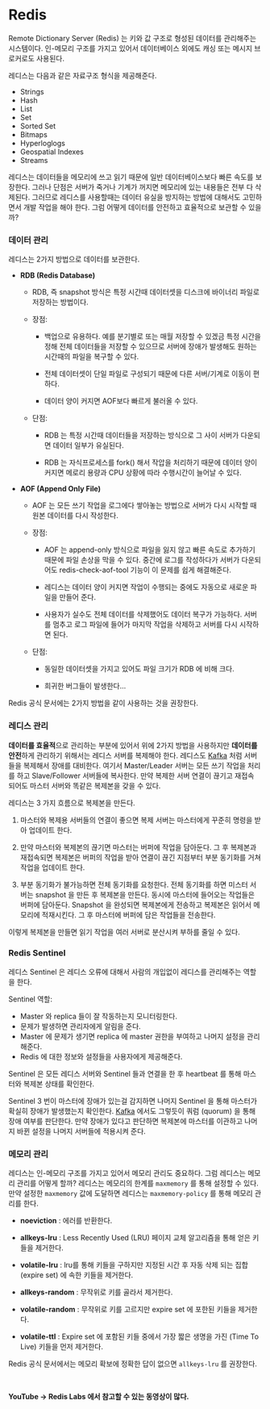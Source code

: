 # Redis

Remote Dictionary Server (Redis) 는 키와 값 구조로 형성된 데이터를 관리해주는 시스템이다. 인-메모리 구조를 가지고 있어서 데이터베이스 외에도 캐싱 또는 메시지 브로커로도 사용된다.

레디스는 다음과 같은 자료구조 형식을 제공해준다.

- Strings
- Hash
- List
- Set
- Sorted Set
- Bitmaps
- Hyperloglogs
- Geospatial Indexes
- Streams

레디스는 데이터들을 메모리에 쓰고 읽기 때문에 일반 데이터베이스보다 빠른 속도를 보장한다. 그러나 단점은 서버가 죽거나 기계가 꺼지면 메모리에 있는 내용들은 전부 다 삭제된다. 그러므로 레디스를 사용할때는 데이터 유실을 방지하는 방법에 대해서도 고민하면서 개발 작업을 해야 한다. 그럼 어떻게 데이터를 안전하고 효율적으로 보관할 수 있을까?

### 데이터 관리

레디스는 2가지 방법으로 데이터를 보관한다.

- **RDB (Redis Database)**

    - RDB, 즉 snapshot 방식은 특정 시간때 데이터셋을 디스크에 바이너리 파일로 저장하는 방법이다.
    
    - 장점:
        - 백업으로 유용하다. 예를 분기별로 또는 매월 저장할 수 있겠금 특정 시간을 정해 전체 데이터들을 저장할 수 있으므로 서버에 장애가 발생해도 원하는 시간때의 파일을 복구할 수 있다.

        - 전체 데이터셋이 단일 파일로 구성되기 때문에 다른 서버/기계로 이동이 편하다.

        - 데이터 양이 커지면 AOF보다 빠르게 불러올 수 있다.
        
    - 단점:
        - RDB 는 특정 시간때 데이터들을 저장하는 방식으로 그 사이 서버가 다운되면 데이터 일부가 유실된다.

        - RDB 는 자식프로세스를 fork() 해서 작압을 처리하기 때문에 데이터 양이 커지면 메로리 용량과 CPU 상황에 따라 수행시간이 늘어날 수 있다.

- **AOF (Append Only File)**

    - AOF 는 모든 쓰기 작업을 로그에다 쌓아놓는 방법으로 서버가 다시 시작할 때 원본 데이터를 다시 작성한다.

    - 장점:
        - AOF 는 append-only 방식으로 파일을 잃지 않고 빠른 속도로 추가하기 때문에 파일 손상을 막을 수 있다. 중간에 로그를 작성하다가 서버가 다운되어도 redis-check-aof-tool 기능이 이 문제를 쉽게 해결해준다.

        - 레디스는 데이터 양이 커지면 작업이 수행되는 중에도 자동으로 새로운 파일을 만들어 준다.

        - 사용자가 실수도 전체 데이터를 삭제했어도 데이터 복구가 가능하다. 서버를 멈추고 로그 파일에 들어가 마지막 작업을 삭제하고 서버를 다시 시작하면 된다.

    - 단점:
        - 동일한 데이터셋을 가지고 있어도 파일 크기가 RDB 에 비해 크다.

        - 희귀한 버그들이 발생한다...

Redis 공식 문서에는 2가지 방법을 같이 사용하는 것을 권장한다. 

### 레디스 관리

**데이터를 효율적**으로 관리하는 부분에 있어서 위에 2가지 방법을 사용하지만 **데이터를 안전**하게 관리하기 위해서는 레디스 서버를 복제해야 한다. 레디스도 [Kafka](../kafka/kafka_part1.md) 처럼 서버들을 복제해서 장애를 대비한다. 여기서 Master/Leader 서버는 모든 쓰기 작업을 처리를 하고 Slave/Follower 서버들에 복사한다. 만약 복제한 서버 연결이 끊기고 재접속 되어도 마스터 서버와 똑같은 복제본을 갖을 수 있다.

레디스는 3 가지 흐름으로 복제본을 만든다.

1. 마스터와 복제용 서버들의 연결이 좋으면 복제 서버는 마스터에게 꾸준히 명령을 받아 업데이트 한다.

2. 만약 마스터와 복제본의 끊기면 마스터는 버퍼에 작업을 담아둔다. 그 후 복제본과 재접속되면 복제본은 버퍼의 작업을 받아 연결이 끊긴 지점부터 부분 동기화를 거쳐 작업을 업데이트 한다.

3. 부분 동기화가 불가능하면 전체 동기화를 요청한다. 전체 동기화를 하면 미스터 서버는 snapshot 을 만든 후 복제본을 만든다. 동시에 마스터에 들어오는 작업들은 버퍼에 담아둔다. Snapshot 을 완성되면 복제본에게 전송하고 복제본은 읽어서 메모리에 적재시킨다. 그 후 마스터에 버퍼에 담은 작업들을 전송한다.

이렇게 복제본을 만들면 읽기 작업을 여러 서버로 분산시켜 부하를 줄일 수 있다.

### Redis Sentinel

레디스 Sentinel 은 레디스 오류에 대해서 사람의 개입없이 레디스를 관리해주는 역할을 한다.

Sentinel 역할:

- Master 와 replica 들이 잘 작동하는지 모니터링한다.
- 문제가 발생하면 관리자에게 알림을 준다.
- Master 에 문제가 생기면 replica 에 master 권한을 부여하고 나머지 설정을 관리해준다.
- Redis 에 대한 정보와 설정들을 사용자에게 제공해준다.

Sentinel 은 모든 레디스 서버와 Sentinel 들과 연결을 한 후 heartbeat 를 통해 마스터와 복제본 상태를 확인한다.

Sentinel 3 번이 마스터에 장애가 있는걸 감지하면 나머지 Sentinel 을 통해 마스터가 확실히 장애가 발생했는지 확인한다. [Kafka](../kafka/kafka_part1.md) 에서도 그렇듯이 쿼럼 (quorum) 을 통해 장애 여부를 판단한다. 만약 장애가 있다고 판단하면 복제본에 마스터를 이관하고 나머지 바뀐 설정을 나머지 서버들에 적용시켜 준다.

### 메모리 관리

레디스는 인-메모리 구조를 가지고 있어서 메모리 관리도 중요하다. 그럼 레디스는 메모리 관리를 어떻게 할까? 레디스는 메모리의 한계를 `maxmemory` 를 통해 설정할 수 있다. 만약 설정한 `maxmemory` 값에 도달하면 레디스는 `maxmemory-policy` 를 통해 메모리 관리를 한다.

- **noeviction** : 에러를 반환한다.

- **allkeys-lru** : Less Recently Used (LRU) 페이지 교체 알고리즘을 통해 얻은 키들을 제거한다.

- **volatile-lru** : lru를 통해 키들을 구하지만 지정된 시간 후 자동 삭제 되는 집합 (expire set) 에 속한 키들을 제거한다.

- **allkeys-random** : 무작위로 키를 골라서 제거한다.

- **volatile-random** : 무작위로 키를 고르지만 expire set 에 포한된 키들을 제거한다.

- **volatile-ttl** : Expire set 에 포함된 키들 중에서 가장 짧은 생명을 가진 (Time To Live) 키들을 먼저 제거한다.


Redis 공식 문서에서는 메모리 확보에 정확한 답이 없으면 `allkeys-lru` 를 권장한다.


<br>

**YouTube -> Redis Labs 에서 참고할 수 있는 동영상이 많다.**

